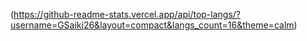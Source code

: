 (https://github-readme-stats.vercel.app/api/top-langs/?username=GSaiki26&layout=compact&langs_count=16&theme=calm)
